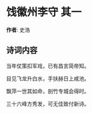 # 饯徽州李守  其一

**作者**: 史浩

## 诗词内容

当年仗策扣军戏，已有昌言简帝知。

目见飞龙升白水，手扶赫日上咸池。

飘萍一世其如命，剖竹专城会得时。

三十六峰方秀发，可无佳致付新诗。

